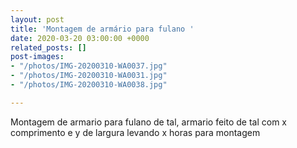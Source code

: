 ```yaml
---
layout: post
title: 'Montagem de armário para fulano '
date: 2020-03-20 03:00:00 +0000
related_posts: []
post-images:
- "/photos/IMG-20200310-WA0037.jpg"
- "/photos/IMG-20200310-WA0031.jpg"
- "/photos/IMG-20200310-WA0038.jpg"

---
```

Montagem de armario para fulano de tal, armario feito de tal com x comprimento e y de largura levando x horas para montagem